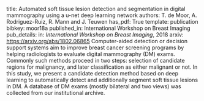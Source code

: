 title: Automated soft tissue lesion detection and segmentation in digital mammography using a u-net deep learning network
authors: T. de Moor, A. Rodriguez-Ruiz, R. Mann and J. Teuwen
has_pdf: True
template: publication
bibkey: moor18a
published_in: International Workshop on Breast Imaging
pub_details: in: <i>International Workshop on Breast Imaging</i>, 2018
arxiv: https://arxiv.org/abs/1802.06865
Computer-aided detection or decision support systems aim to improve breast cancer screening programs by helping radiologists to evaluate digital mammography (DM) exams. Commonly such methods proceed in two steps: selection of candidate regions for malignancy, and later classification as either malignant or not. In this study, we present a candidate detection method based on deep learning to automatically detect and additionally segment soft tissue lesions in DM. A database of DM exams (mostly bilateral and two views) was collected from our institutional archive.

